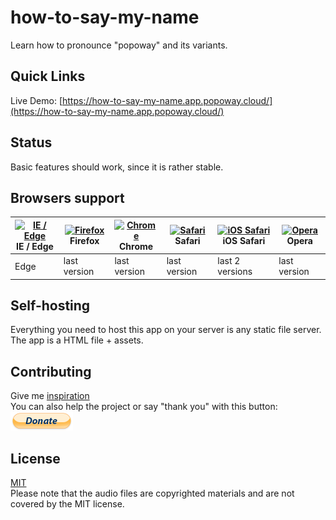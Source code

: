 # how-to-say-my-name

Learn how to pronounce "popoway" and its variants.

## Quick Links

Live Demo: [https://how-to-say-my-name.app.popoway.cloud/](https://how-to-say-my-name.app.popoway.cloud/)

## Status

Basic features should work, since it is rather stable.

## Browsers support

| [<img src="https://raw.githubusercontent.com/alrra/browser-logos/master/src/edge/edge_48x48.png" alt="IE / Edge" width="24px" height="24px" />](http://godban.github.io/browsers-support-badges/)</br>IE / Edge | [<img src="https://raw.githubusercontent.com/alrra/browser-logos/master/src/firefox/firefox_48x48.png" alt="Firefox" width="24px" height="24px" />](http://godban.github.io/browsers-support-badges/)</br>Firefox | [<img src="https://raw.githubusercontent.com/alrra/browser-logos/master/src/chrome/chrome_48x48.png" alt="Chrome" width="24px" height="24px" />](http://godban.github.io/browsers-support-badges/)</br>Chrome | [<img src="https://raw.githubusercontent.com/alrra/browser-logos/master/src/safari/safari_48x48.png" alt="Safari" width="24px" height="24px" />](http://godban.github.io/browsers-support-badges/)</br>Safari | [<img src="https://raw.githubusercontent.com/alrra/browser-logos/master/src/safari-ios/safari-ios_48x48.png" alt="iOS Safari" width="24px" height="24px" />](http://godban.github.io/browsers-support-badges/)</br>iOS Safari | [<img src="https://raw.githubusercontent.com/alrra/browser-logos/master/src/opera/opera_48x48.png" alt="Opera" width="24px" height="24px" />](http://godban.github.io/browsers-support-badges/)</br>Opera |
| --------- | --------- | --------- | --------- | --------- | --------- |
| Edge| last version| last version| last version| last 2 versions| last version

## Self-hosting

Everything you need to host this app on your server is any static file server. The app is a HTML file + assets.

## Contributing

Give me [inspiration](mailto:popoway@popoway.cloud)  
You can also help the project or say "thank you" with this button:  
 [<img src="https://github.com/popoway/popoway-me/raw/master/img/paypal-donate.png" alt="Donate with PayPal" width="100">](https://www.paypal.me/popoway)  

## License

[MIT](https://popoway.mit-license.org/)  
Please note that the audio files are copyrighted materials and are not covered by the MIT license.
